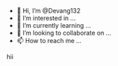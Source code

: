 - 👋 Hi, I’m @Devang132
- 👀 I’m interested in ...
- 🌱 I’m currently learning ...
- 💞️ I’m looking to collaborate on ...
- 📫 How to reach me ...

<!---
Devang132/Devang132 is a ✨ special ✨ repository because its `README.md` (this file) appears on your GitHub profile.
You can click the Preview link to take a look at your changes.
--->hii
